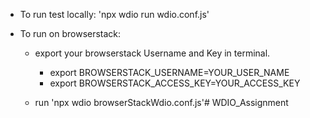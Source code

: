 - To run test locally: 'npx wdio run wdio.conf.js'

- To run on browserstack:

    - export your browserstack Username and Key in terminal.

        - export BROWSERSTACK_USERNAME=YOUR_USER_NAME
        - export BROWSERSTACK_ACCESS_KEY=YOUR_ACCESS_KEY
        
    - run 'npx wdio browserStackWdio.conf.js'# WDIO_Assignment

